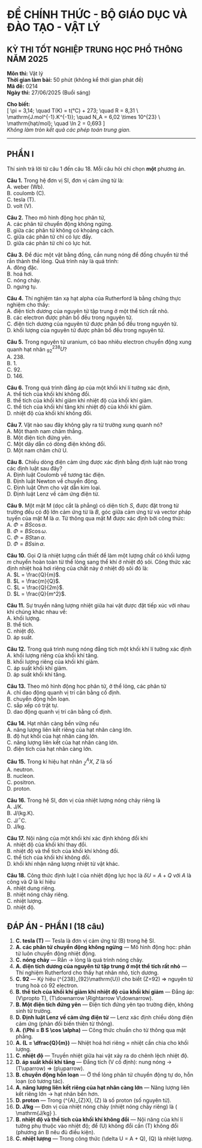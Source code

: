 # ĐỀ CHÍNH THỨC - BỘ GIÁO DỤC VÀ ĐÀO TẠO - VẬT LÝ

## KỲ THI TỐT NGHIỆP TRUNG HỌC PHỔ THÔNG NĂM 2025  
**Môn thi:** Vật lý  
**Thời gian làm bài:** 50 phút (không kể thời gian phát đề)  
**Mã đề:** 0214  
**Ngày thi:** 27/06/2025 (Buổi sáng)

**Cho biết:**  
\[
\pi = 3,14; \quad T(K) = t(°C) + 273; \quad R = 8,31 \ \mathrm{J.mol^{-1}.K^{-1}}; \quad N_A = 6,02 \times 10^{23} \ \mathrm{hạt/mol}; \quad \ln 2 = 0,693
\]  
*Không làm tròn kết quả các phép toán trung gian.*

---

## PHẦN I
Thí sinh trả lời từ câu 1 đến câu 18. Mỗi câu hỏi chỉ chọn **một** phương án.

**Câu 1.** Trong hệ đơn vị SI, đơn vị cảm ứng từ là:  
A. weber (Wb).  
B. coulomb (C).  
C. tesla (T).  
D. volt (V).  

**Câu 2.** Theo mô hình động học phân tử,  
A. các phân tử chuyển động không ngừng.  
B. giữa các phân tử không có khoảng cách.  
C. giữa các phân tử chỉ có lực đẩy.  
D. giữa các phân tử chỉ có lực hút.  

**Câu 3.** Để đúc một vật bằng đồng, cần nung nóng để đồng chuyển từ thể rắn thành thể lỏng. Quá trình này là quá trình:  
A. đông đặc.  
B. hoá hơi.  
C. nóng chảy.  
D. ngưng tụ.  

**Câu 4.** Thí nghiệm tán xạ hạt alpha của Rutherford là bằng chứng thực nghiệm cho thấy:  
A. điện tích dương của nguyên tử tập trung ở một thể tích rất nhỏ.  
B. các electron được phân bố đều trong nguyên tử.  
C. điện tích dương của nguyên tử được phân bố đều trong nguyên tử.  
D. khối lượng của nguyên tử được phân bố đều trong nguyên tử.  

**Câu 5.** Trong nguyên tử uranium, có bao nhiêu electron chuyển động xung quanh hạt nhân $^{238}_{92}U$?  
A. 238.  
B. 1.  
C. 92.  
D. 146.  

**Câu 6.** Trong quá trình đẳng áp của một khối khí lí tưởng xác định,  
A. thể tích của khối khí không đổi.  
B. thể tích của khối khí giảm khi nhiệt độ của khối khí giảm.  
C. thể tích của khối khí tăng khi nhiệt độ của khối khí giảm.  
D. nhiệt độ của khối khí không đổi.  

**Câu 7.** Vật nào sau đây không gây ra từ trường xung quanh nó?  
A. Một thanh nam châm thẳng.  
B. Một điện tích đứng yên.  
C. Một dây dẫn có dòng điện không đổi.  
D. Một nam châm chữ U.  

**Câu 8.** Chiều dòng điện cảm ứng được xác định bằng định luật nào trong các định luật sau đây?  
A. Định luật Coulomb về tương tác điện.  
B. Định luật Newton về chuyển động.  
C. Định luật Ohm cho vật dẫn kim loại.  
D. Định luật Lenz về cảm ứng điện từ.  

**Câu 9.** Một mặt M (dọc cắt là phẳng) có diện tích $S$, được đặt trong từ trường đều có độ lớn cảm ứng từ là $B$, góc giữa cảm ứng từ và vector pháp tuyến của mặt M là $\alpha$. Từ thông qua mặt M được xác định bởi công thức:  
A. $\Phi = B S \cos \alpha$.  
B. $\Phi = B S \cos \omega$.  
C. $\Phi = B S \tan \alpha$.  
D. $\Phi = B S \sin \alpha$.  

**Câu 10.** Gọi $Q$ là nhiệt lượng cần thiết để làm một lượng chất có khối lượng $m$ chuyển hoàn toàn từ thể lỏng sang thể khí ở nhiệt độ sôi. Công thức xác định nhiệt hoá hơi riêng của chất này ở nhiệt độ sôi đó là:  
A. $L = \frac{Q}{m}$.  
B. $L = \frac{m}{Q}$.  
C. $L = \frac{Q}{2m}$.  
D. $L = \frac{Q}{m^2}$.  

**Câu 11.** Sự truyền năng lượng nhiệt giữa hai vật được đặt tiếp xúc với nhau khi chúng khác nhau về:  
A. khối lượng.  
B. thể tích.  
C. nhiệt độ.  
D. áp suất.  

**Câu 12.** Trong quá trình nung nóng đẳng tích một khối khí lí tưởng xác định  
A. khối lượng riêng của khối khí tăng.  
B. khối lượng riêng của khối khí giảm.  
C. áp suất khối khí giảm.  
D. áp suất khối khí tăng.  

**Câu 13.** Theo mô hình động học phân tử, ở thể lỏng, các phân tử  
A. chỉ dao động quanh vị trí cân bằng cố định.  
B. chuyển động hỗn loạn.  
C. sắp xếp có trật tự.  
D. dao động quanh vị trí cân bằng cố định.  

**Câu 14.** Hạt nhân càng bền vững nếu  
A. năng lượng liên kết riêng của hạt nhân càng lớn.  
B. độ hụt khối của hạt nhân càng lớn.  
C. năng lượng liên kết của hạt nhân càng lớn.  
D. điện tích của hạt nhân càng lớn.  

**Câu 15.** Trong kí hiệu hạt nhân $^{A}_{Z}X$, $Z$ là số  
A. neutron.  
B. nucleon.  
C. positron.  
D. proton.

**Câu 16.** Trong hệ SI, đơn vị của nhiệt lượng nóng chảy riêng là  
A. J/K.  
B. J/(kg.K).  
C. J/$^\circ$C.  
D. J/kg.  

**Câu 17.** Nội năng của một khối khí xác định không đổi khi  
A. nhiệt độ của khối khí thay đổi.  
B. nhiệt độ và thể tích của khối khí không đổi.  
C. thể tích của khối khí không đổi.  
D. khối khí nhận năng lượng nhiệt từ vật khác.  

**Câu 18.** Công thức định luật I của nhiệt động lực học là $\delta U = A + Q$ với $A$ là công và $Q$ là kí hiệu  
A. nhiệt dung riêng.  
B. nhiệt nóng chảy riêng.  
C. nhiệt lượng.  
D. nhiệt độ.  

## ĐÁP ÁN - PHẦN I (18 câu)

1. **C. tesla (T)** — Tesla là đơn vị cảm ứng từ \(B\) trong hệ SI.  
2. **A. các phân tử chuyển động không ngừng** — Mô hình động học: phân tử luôn chuyển động nhiệt động.  
3. **C. nóng chảy** — Rắn → lỏng là quá trình nóng chảy.  
4. **A. điện tích dương của nguyên tử tập trung ở một thể tích rất nhỏ** — Thí nghiệm Rutherford cho thấy hạt nhân nhỏ, tích dương.  
5. **C. 92** — Ký hiệu \(^{238}_{92}\mathrm{U}\) cho biết \(Z=92\) ⇒ nguyên tử trung hoà có 92 electron.  
6. **B. thể tích của khối khí giảm khi nhiệt độ của khối khí giảm** — Đẳng áp: \(V\propto T\), \(T\downarrow \Rightarrow V\downarrow\).  
7. **B. Một điện tích đứng yên** — Điện tích đứng yên tạo trường điện, không sinh từ trường.  
8. **D. Định luật Lenz về cảm ứng điện từ** — Lenz xác định chiều dòng điện cảm ứng (phản đối biến thiên từ thông).  
9. **A. \(\Phi = B S \cos \alpha\)** — Công thức chuẩn cho từ thông qua mặt phẳng.  
10. **A. \(L = \dfrac{Q}{m}\)** — Nhiệt hoá hơi riêng = nhiệt cần chia cho khối lượng.  
11. **C. nhiệt độ** — Truyền nhiệt giữa hai vật xảy ra do chênh lệch nhiệt độ.  
12. **D. áp suất khối khí tăng** — Đẳng tích (V cố định): nung nóng → \(T\uparrow\) ⇒ \(p\uparrow\).  
13. **B. chuyển động hỗn loạn** — Ở thể lỏng phân tử chuyển động tự do, hỗn loạn (có tương tác).  
14. **A. năng lượng liên kết riêng của hạt nhân càng lớn** — Năng lượng liên kết riêng lớn → hạt nhân bền hơn.  
15. **D. proton** — Trong \(^{A}_{Z}X\), \(Z\) là số proton (số nguyên tử).  
16. **D. J/kg** — Đơn vị của nhiệt nóng chảy (nhiệt nóng chảy riêng) là \( \mathrm{J/kg} \).  
17. **B. nhiệt độ và thể tích của khối khí không đổi** — Nội năng của khí lí tưởng phụ thuộc vào nhiệt độ; để \(U\) không đổi cần \(T\) không đổi (phương án B nêu đủ điều kiện).  
18. **C. nhiệt lượng** — Trong công thức \(\delta U = A + Q\), \(Q\) là nhiệt lượng.
